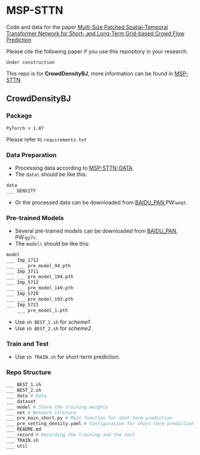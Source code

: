 # MSP-STTN

Code and data for the paper [Multi-Size Patched Spatial-Temporal Transformer Network for Short- and Long-Term Grid-based Crowd Flow Prediction]()

Please cite the following paper if you use this repository in your research.
```
Under construction
```

This repo is for **CrowdDensityBJ**, more information can be found in [MSP-STTN](https://github.com/xieyulai/MSP-STTN). 

## CrowdDensityBJ

### Package
```
PyTorch > 1.07
```
Please refer to `requirements.txt`

### Data Preparation
- Processing data according to [MSP-STTN-DATA](https://github.com/xieyulai/MSP-STTN-DATA).
- The `data\` should be like this:
```bash
data
___ DENSITY
```
- Or the processed data can be downloaded from [BAIDU_PAN](https://pan.baidu.com/s/1tLvQx-f-HijwCObUX_AZdA),PW:`woqt`.


### Pre-trained Models
- Several pre-trained models can be downloaded from [BAIDU_PAN](https://pan.baidu.com/s/1g7Ymmdx2FlQn-XlLd7MNhQ), PW:`gy7c`.
- The `model\` should be like this:
```bash
model
___ Imp_1712
___ ___ pre_model_94.pth
___ Imp_3711
___ ___ pre_model_194.pth
___ Imp_5712
___ ___ pre_model_149.pth
___ Imp_5720
___ ___ pre_model_193.pth
___ Imp_5721
    ___ pre_model_1.pth
```
- Use `sh BEST_1.sh` for *scheme1*.
- Use `sh BEST_2.sh` for *scheme2*.

### Train and Test
- Use `sh TRAIN.sh` for short-term prediction.

### Repo Structure
```bash
___ BEST_1.sh
___ BEST_2.sh
___ data # Data
___ dataset
___ model # Store the training weights
___ net # Network struture
___ pre_main_short.py # Main function for shot-term prediction
___ pre_setting_density.yaml # Configuration for short-term prediction
___ README.md
___ record # Recording the training and the test
___ TRAIN.sh
___ util
```
